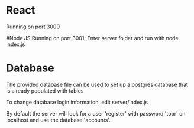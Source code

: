 # React
Running on port 3000

#Node JS 
Running on port 3001;
Enter server folder and run with node index.js

# Database
The provided database file can be used to set up a postgres database 
that is already populated with tables

To change database login information, edit server/index.js

By default the server will look for a user 'register' with password 'toor' 
on localhost and use the database 'accounts'.

